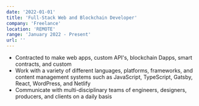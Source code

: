 ```yaml
---
date: '2022-01-01'
title: 'Full-Stack Web and Blockchain Developer'
company: 'Freelance'
location: 'REMOTE'
range: 'January 2022 - Present'
url: ''
---
```


- Contracted to make web apps, custom API's, blockchain Dapps, smart contracts, and custom 
- Work with a variety of different languages, platforms, frameworks, and content management systems such as JavaScript, TypeScript, Gatsby, React, WordPress, and Netlify
- Communicate with multi-disciplinary teams of engineers, designers, producers, and clients on a daily basis